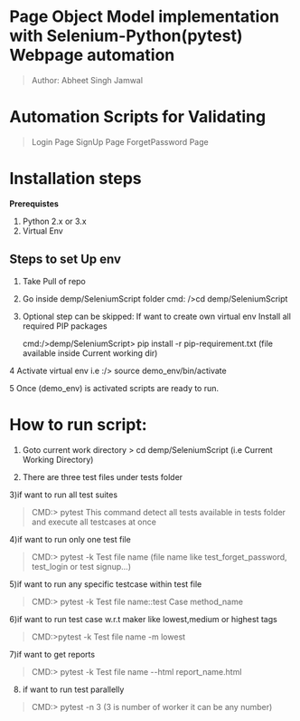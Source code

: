 # Page Object Model  implementation with Selenium-Python(pytest) Webpage automation
>Author: Abheet Singh Jamwal


# **Automation Scripts for Validating**
> Login Page
> SignUp Page
> ForgetPassword Page
  
  
# Installation steps
  
**Prerequistes**
>
1) Python 2.x or 3.x
2) Virtual Env
  
## Steps to set Up env
1) Take Pull of repo 

2) Go inside demp/SeleniumScript folder
	cmd: />cd demp/SeleniumScript

3) Optional step can be skipped: If want to create own virtual env Install all required PIP packages

	cmd:/>demp/SeleniumScript> pip install -r pip-requirement.txt (file available inside Current working dir)

4 Activate  virtual env 
	i.e :/> source demo_env/bin/activate 

5 Once (demo_env) is activated scripts are ready to run.
  
  
# How to run script:

  1)  Goto current work directory
     > cd demp/SeleniumScript (i.e Current Working Directory)
  
  2) There are three test files under tests folder
  
  3)if want to run all test suites
   > CMD:> pytest  This command detect all tests available in tests folder and execute all testcases at once
  	
  4)if want to run only one test file
  > CMD:> pytest -k Test file name  (file name like test_forget_password, test_login or test signup...)
  	
  5)if want to run any specific testcase within test file
  > CMD:> pytest -k Test file name::test Case method_name
  	
  6)if want to run test case w.r.t maker like lowest,medium or highest tags
  > CMD:>pytest -k Test file name -m lowest 
  	
  7)if want to get reports
  > CMD:> pytest -k Test file name --html report_name.html 
  	
  8) if want to run test parallelly
  > CMD:> pytest -n 3 (3 is number of worker it can be any number)
  			
  
